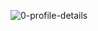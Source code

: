 ![0-profile-details](https://github.com/ThomasCholak/ThomasCholak/assets/63080803/58afd122-c2de-458d-af64-dcc7fcbba458)
